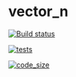 # vector_n

[![Build status](https://img.shields.io/appveyor/ci/scalar438/vector-n.svg?logo=appveyor&style=plastic)](https://ci.appveyor.com/project/scalar438/vector-n)

[![tests](https://img.shields.io/appveyor/tests/scalar438/vector-n.svg?style=plastic)](https://ci.appveyor.com/project/scalar438/vector-n/build/tests)

[![code_size](https://img.shields.io/github/languages/code-size/scalar438/vector_n.svg?logo=c%2B%2B&style=plastic)](https://github.com/scalar438/vector_n)

